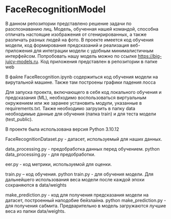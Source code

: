<h1>FaceRecognitionModel</h1>

В данном репозитории представлено решение задачи по разспознаванию лиц. Модель, обученная нашей командой, способна отличать настоящие изображения от сгенирированных, а также различать разных людей на фото. В проекте имеется код обучения модели, код формирования предсказаний и реализация веб-приложения для интеграции модели с удобным минималистичным интерфейсом. Попробовать нашу модель можно по ссылке https://big-juicy-models.ru. Код приложения представлен в репозитории в папке web

В файле FaceRecognition.ipynb содержиться код обучения модели на вирутальной машине. Также там построены графики падения лосса

Для запуска проекта, включающего в себя код локального обучения и предсказания (ML), необходимо воспользоваться виртуальным окружением или же заранее установить модули, указанные в requirements.txt. Также необходимо загрузить в папку data необходимые данные для обучения (папка train) и для теста модели (test_public).

В проекте была использована версия Python 3.10.12

FaceRecognitionDataset.py - датасет, используемый для наших данных.

data_processing.py - предобработка данных перед обучением. python data_processing.py - для предобработки.

eer.py - код метрики, используемой для оценки.

train.py – код обучения. python train.py - для обучения модели. Для дальнейшего использования веса модели после каждой эпохи сохраняются в data/weights

make_prediction.py - код для получения предсказания модели на датасет, построенный наподобие бейзлайна. python make_prediction.py - для получения сабмита. Предварительно в модель загружаются лучшие веса из папки data/weights.

